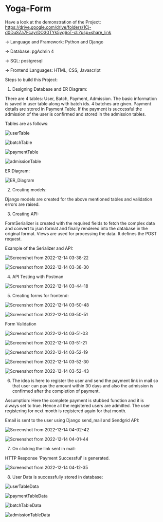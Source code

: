 # Yoga-Form

Have a look at the demonstration of the Project: https://drive.google.com/drive/folders/1Cj-d0DuSZa7FcayrDO30TYk5yg6oT-cL?usp=share_link

-> Language and Framework: Python and Django

-> Database: pgAdmin 4

-> SQL: postgresql

-> Frontend Languages: HTML, CSS, Javascript

Steps to build this Project:

1. Designing Database and ER Diagram:

There are 4 tables: User, Batch, Payment, Admission. The basic information is saved in user table along with batch ids. 4 batches are given. Payment details
are stored in Payment Table. If the payment is successful the admission of the user is confirmed and stored in the admission tables.

Tables are as follows:

![userTable](https://user-images.githubusercontent.com/71372587/207452730-06e71f3b-e461-4077-bf7c-e8d4a0e2b289.png)

![batchTable](https://user-images.githubusercontent.com/71372587/207452749-05a5a51e-3eaa-47d2-9c4e-c938b5090ba2.png)

![paymentTable](https://user-images.githubusercontent.com/71372587/207452760-bd7886a8-7d87-41aa-9d64-01223f9ae72d.png)

![admissionTable](https://user-images.githubusercontent.com/71372587/207452765-9e832d06-3c73-46e8-af27-19a265d3fd1f.png)

ER Diagram:

![ER_Diagram](https://user-images.githubusercontent.com/71372587/207456330-d6060847-39cb-40c5-88fa-e7d0c5d374c0.png)

2. Creating models:

Django models are created for the above mentioned tables and validation errors are raised.

3. Creating API:

FormSerializer is created with the required fields to fetch the complex data and convert to json format and finally rendered into the database in the original format. Views 
are used for processing the data. It defines the POST request.

Example of the Serializer and API:

![Screenshot from 2022-12-14 03-38-22](https://user-images.githubusercontent.com/71372587/207455071-2e17be2a-be75-452a-af06-d4f4b8c5d3b0.png)

![Screenshot from 2022-12-14 03-38-30](https://user-images.githubusercontent.com/71372587/207455101-23751842-2550-47de-971a-7d5c671d8ef5.png)

4. API Testing with Postman

![Screenshot from 2022-12-14 03-44-18](https://user-images.githubusercontent.com/71372587/207456124-395f849e-fb05-402e-a8b2-e741c83f9d7e.png)

5. Creating forms for frontend:

![Screenshot from 2022-12-14 03-50-48](https://user-images.githubusercontent.com/71372587/207457909-4cdde75b-ebd0-4708-a079-a059f7984b7b.png)

![Screenshot from 2022-12-14 03-50-51](https://user-images.githubusercontent.com/71372587/207457939-20d26b06-473c-4bc2-888d-ca71946a3fe5.png)

Form Validation

![Screenshot from 2022-12-14 03-51-03](https://user-images.githubusercontent.com/71372587/207457998-f95c7a38-7ed8-4301-a1a5-9418494b6a26.png)

![Screenshot from 2022-12-14 03-51-21](https://user-images.githubusercontent.com/71372587/207458018-ed338bd5-8c36-4a9b-9d0e-aa032995331f.png)

![Screenshot from 2022-12-14 03-52-19](https://user-images.githubusercontent.com/71372587/207458090-b980997b-5340-4274-87f5-95076ced25fe.png)

![Screenshot from 2022-12-14 03-52-30](https://user-images.githubusercontent.com/71372587/207458109-e7af791d-d03b-49e4-b1b7-05da1bcff383.png)

![Screenshot from 2022-12-14 03-52-43](https://user-images.githubusercontent.com/71372587/207458176-b8be0a84-c586-44f4-8cfd-ea4ea94293d7.png)

6. The idea is here to register the user and send the payment link in mail so that user can pay the amount within 30 days and also the admission is
confirmed after the completion of payment. 

Assumption: Here the complete payment is stubbed function and it is always set to true. Hence all the registered users are admitted. The user registering 
for next month is registered again for that month. 

Email is sent to the user using Django send_mail and Sendgrid API:

![Screenshot from 2022-12-14 04-02-42](https://user-images.githubusercontent.com/71372587/207459643-76f2bcaf-13d4-404c-985c-156356b0a3d6.png)

![Screenshot from 2022-12-14 04-01-44](https://user-images.githubusercontent.com/71372587/207459534-72534894-f17f-43bf-8eb6-9114e7658eaa.png)

7. On clicking the link sent in mail:

HTTP Response 'Payment Successful' is generated.

![Screenshot from 2022-12-14 04-12-35](https://user-images.githubusercontent.com/71372587/207460805-89ed2bf8-7a65-49c2-8a50-40011c94853f.png)

8. User Data is successfully stored in database:

![userTableData](https://user-images.githubusercontent.com/71372587/207460365-ee2b10dc-3b8e-423e-ae38-a98f11351ea5.png)

![paymentTableData](https://user-images.githubusercontent.com/71372587/207460391-f525a021-39bf-4a4b-acc1-bd21282247cd.png)

![batchTableData](https://user-images.githubusercontent.com/71372587/207462217-e5624d5b-b68f-4e4b-9560-93027c520e13.png)

![admissionTableData](https://user-images.githubusercontent.com/71372587/207462233-5bcadde7-482b-4a02-90a2-6b0ba5cf7aac.png)


